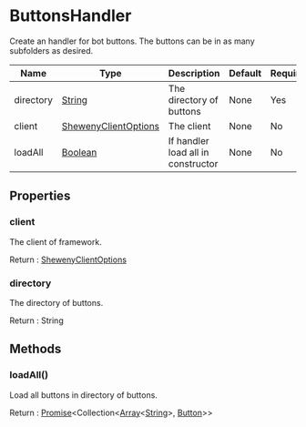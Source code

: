 # ButtonsHandler

Create an handler for bot buttons. The buttons can be in as many subfolders as desired.

| Name      | Type                                                                                                | Description                        | Default | Required |
| --------- | --------------------------------------------------------------------------------------------------- | ---------------------------------- | ------- | -------- |
| directory | [String](https://developer.mozilla.org/en-US/docs/Web/JavaScript/Reference/Global_Objects/String)   | The directory of buttons           | None    | Yes      |
| client    | [ShewenyClientOptions](./ShewenyClient.md)                                                          | The client                         | None    | No       |
| loadAll   | [Boolean](https://developer.mozilla.org/en-US/docs/Web/JavaScript/Reference/Global_Objects/Boolean) | If handler load all in constructor | None    | No       |

## Properties

### client

The client of framework.

Return : [ShewenyClientOptions](./ShewenyClient.md)

### directory

The directory of buttons.

Return : String

## Methods

### loadAll()

Load all buttons in directory of buttons.

Return : [Promise](https://developer.mozilla.org/en-US/docs/Web/JavaScript/Reference/Global_Objects/Promise)\<Collection<[Array](https://developer.mozilla.org/en-US/docs/Web/JavaScript/Reference/Global_Objects/Array)<[String](https://developer.mozilla.org/en-US/docs/Web/JavaScript/Reference/Global_Objects/String)>, [Button](../structures/Button.md)>>
